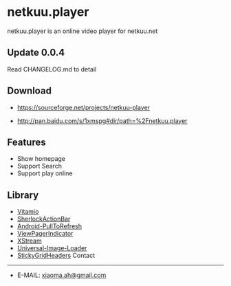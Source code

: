 netkuu.player
===============

netkuu.player is an online video player for netkuu.net

Update 0.0.4
------------
Read CHANGELOG.md to detail

Download
------------
* https://sourceforge.net/projects/netkuu-player

* http://pan.baidu.com/s/1xmspg#dir/path=%2Fnetkuu.player

Features
------------
* Show homepage
* Support Search
* Support play online

Library
------------
* [Vitamio](https://vitamio.org/)
* [SherlockActionBar](http://actionbarsherlock.com/)
* [Android-PullToRefresh](https://github.com/chrisbanes/Android-PullToRefresh/)
* [ViewPagerIndicator](http://viewpagerindicator.com/)
* [XStream](http://xstream.codehaus.org/)
* [Universal-Image-Loader](https://github.com/nostra13/Android-Universal-Image-Loader)
* [StickyGridHeaders](https://github.com/TonicArtos/StickyGridHeaders)
Contact
------------
* E-MAIL: xiaoma.ah@gmail.com
